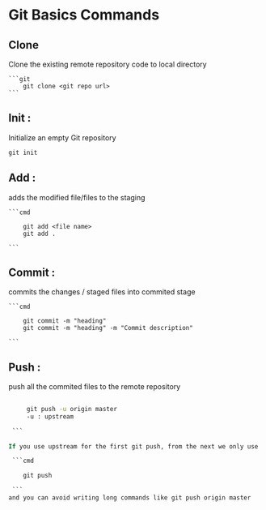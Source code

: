 # Git Basics Commands

## Clone 
Clone the existing remote repository code to local directory 
   
    ```git
        git clone <git repo url>
    ```

## Init :
Initialize an empty Git repository
    
```cmd
git init
```

## Add :

adds the modified file/files to the staging 
    
    ```cmd

        git add <file name>
        git add .

    ```

## Commit : 

commits the changes / staged files into commited stage
    
    ```cmd
       
        git commit -m "heading"
        git commit -m "heading" -m "Commit description"
   
    ```


## Push :

push all the commited files to the remote repository


   ```cmd
        
        git push -u origin master
        -u : upstream 

    ```
    
If you use upstream for the first git push, from the next we only use

    ```cmd

       git push

    ``` 
and you can avoid writing long commands like git push origin master